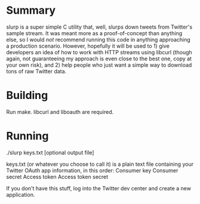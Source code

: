 Summary
=======

slurp is a super simple C utility that, well, slurps down tweets from Twitter's sample stream. It was meant more as a proof-of-concept than anything else, so I would *not* recommend running this code in anything approaching a production scenario. However, hopefully it will be used to 1) give developers an idea of how to work with HTTP streams using libcurl (though again, not guaranteeing my approach is even close to the best one, copy at your own risk), and 2) help people who just want a simple way to download tons of raw Twitter data.

Building
========

Run make. libcurl and liboauth are required.

Running
=======

./slurp keys.txt [optional output file]

keys.txt (or whatever you choose to call it) is a plain text file containing your Twitter OAuth app information, in this order:
Consumer key
Consumer secret
Access token
Access token secret

If you don't have this stuff, log into the Twitter dev center and create a new application.
